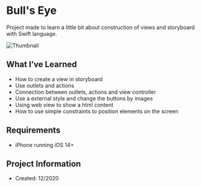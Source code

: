 # Bull's Eye

Project made to learn a little bit about construction of views and storyboard with Swift language.

![Thumbnail](assets/BullsEye.gif)

## What I’ve Learned
- How to create a view in storyboard
- Use outlets and actions
- Connection between outlets, actions and view controller
- Use a external style and change the buttons by images
- Using web view to show a html content
- How to use simple constraints to position elements on the screen

## Requirements
- iPhone running iOS 14+

## Project Information
- Created: 12/2020
